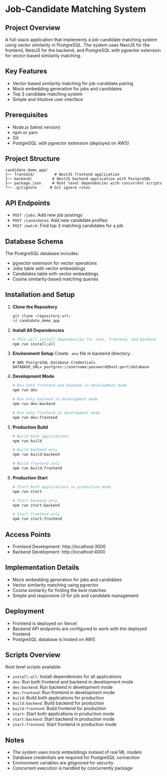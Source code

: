 # Job-Candidate Matching System

## Project Overview
A full-stack application that implements a job-candidate matching system using vector similarity in PostgreSQL. The system uses NextJS for the frontend, NestJS for the backend, and PostgreSQL with pgvector extension for vector-based similarity matching.

## Key Features
- Vector-based similarity matching for job-candidate pairing
- Mock embedding generation for jobs and candidates
- Top 3 candidate matching system
- Simple and intuitive user interface

## Prerequisites
- Node.js (latest version)
- npm or yarn
- Git
- PostgreSQL with pgvector extension (deployed on AWS)

## Project Structure
```
candidate_demo_app/
├── frontend/         # NextJS frontend application
├── backend/         # NestJS backend application with PostgreSQL
├── package.json     # Root level dependencies with concurrent scripts
└── .gitignore      # Git ignore rules
```

## API Endpoints
- `POST /jobs`: Add new job postings
- `POST /candidates`: Add new candidate profiles
- `POST /match`: Find top 3 matching candidates for a job

## Database Schema
The PostgreSQL database includes:
- pgvector extension for vector operations
- Jobs table with vector embeddings
- Candidates table with vector embeddings
- Cosine similarity-based matching queries

## Installation and Setup

1. **Clone the Repository**
   ```bash
   git clone <repository-url>
   cd candidate_demo_app
   ```

2. **Install All Dependencies**
   ```bash
   # This will install dependencies for root, frontend, and backend
   npm run install:all
   ```

3. **Environment Setup**
   Create `.env` file in backend directory:
   ```env
   # AWS PostgreSQL Database Credentials
   DATABASE_URL= postgres://username:password@host:port/database
   
   ```

4. **Development Mode**
   ```bash
   # Run both frontend and backend in development mode
   npm run dev

   # Run only backend in development mode
   npm run dev:backend

   # Run only frontend in development mode
   npm run dev:frontend
   ```

5. **Production Build**
   ```bash
   # Build both applications
   npm run build

   # Build backend only
   npm run build:backend

   # Build frontend only
   npm run build:frontend
   ```

6. **Production Start**
   ```bash
   # Start both applications in production mode
   npm run start

   # Start backend only
   npm run start:backend

   # Start frontend only
   npm run start:frontend
   ```

## Access Points
- Frontend Development: http://localhost:3000
- Backend Development: http://localhost:4000

## Implementation Details
- Mock embedding generation for jobs and candidates
- Vector similarity matching using pgvector
- Cosine similarity for finding the best matches
- Simple and responsive UI for job and candidate management

## Deployment
- Frontend is deployed on Vercel
- Backend API endpoints are configured to work with the deployed frontend
- PostgreSQL database is hosted on AWS

## Scripts Overview
Root level scripts available:
- `install:all`: Install dependencies for all applications
- `dev`: Run both frontend and backend in development mode
- `dev:backend`: Run backend in development mode
- `dev:frontend`: Run frontend in development mode
- `build`: Build both applications for production
- `build:backend`: Build backend for production
- `build:frontend`: Build frontend for production
- `start`: Start both applications in production mode
- `start:backend`: Start backend in production mode
- `start:frontend`: Start frontend in production mode

## Notes
- The system uses mock embeddings instead of real ML models
- Database credentials are required for PostgreSQL connection
- Environment variables are gitignored for security
- Concurrent execution is handled by concurrently package
